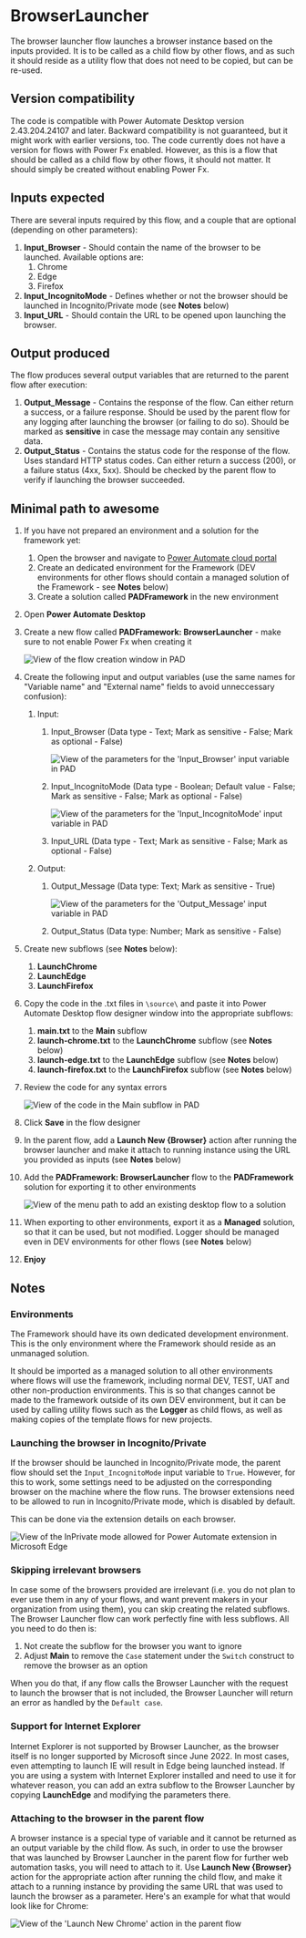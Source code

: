 # BrowserLauncher

The browser launcher flow launches a browser instance based on the inputs provided.
It is to be called as a child flow by other flows, and as such it should reside as a utility flow that does not need to be copied, but can be re-used.

## Version compatibility

The code is compatible with Power Automate Desktop version 2.43.204.24107 and later. Backward compatibility is not guaranteed, but it might work with earlier versions, too.
The code currently does not have a version for flows with Power Fx enabled. However, as this is a flow that should be called as a child flow by other flows, it should not matter. It should simply be created without enabling Power Fx.

## Inputs expected

There are several inputs required by this flow, and a couple that are optional (depending on other parameters):

1. **Input_Browser** - Should contain the name of the browser to be launched. Available options are:
    1. Chrome
    1. Edge
    1. Firefox
1. **Input_IncognitoMode** - Defines whether or not the browser should be launched in Incognito/Private mode (see **Notes** below)
1. **Input_URL** - Should contain the URL to be opened upon launching the browser.

## Output produced

The flow produces several output variables that are returned to the parent flow after execution:

1. **Output_Message** - Contains the response of the flow. Can either return a success, or a failure response. Should be used by the parent flow for any logging after launching the browser (or failing to do so). Should be marked as **sensitive** in case the message may contain any sensitive data.
1. **Output_Status** - Contains the status code for the response of the flow. Uses standard HTTP status codes. Can either return a success (200), or a failure status (4xx, 5xx). Should be checked by the parent flow to verify if launching the browser succeeded.

## Minimal path to awesome

1. If you have not prepared an environment and a solution for the framework yet:
    1. Open the browser and navigate to [Power Automate cloud portal](https://make.powerautomate.com/)
    1. Create an dedicated environment for the Framework (DEV environments for other flows should contain a managed solution of the Framework - see **Notes** below)
    1. Create a solution called **PADFramework** in the new environment
1. Open **Power Automate Desktop**
1. Create a new flow called **PADFramework: BrowserLauncher** - make sure to not enable Power Fx when creating it

    ![View of the flow creation window in PAD](./assets/creating-the-flow.png)

1. Create the following input and output variables (use the same names for "Variable name" and "External name" fields to avoid unneccessary confusion):
    1. Input:
        1. Input_Browser (Data type - Text; Mark as sensitive - False; Mark as optional - False)

            ![View of the parameters for the 'Input_Browser' input variable in PAD](./assets/input-browser-variable-parameters.png)

        1. Input_IncognitoMode (Data type - Boolean; Default value - False; Mark as sensitive - False; Mark as optional - False)

            ![View of the parameters for the 'Input_IncognitoMode' input variable in PAD](./assets/input-incognito-mode-variable-parameters.png)

        1. Input_URL (Data type - Text; Mark as sensitive - False; Mark as optional - False)
    1. Output:
        1. Output_Message (Data type: Text; Mark as sensitive - True)

            ![View of the parameters for the 'Output_Message' input variable in PAD](./assets/output-message-variable-parameters.png)

        1. Output_Status (Data type: Number; Mark as sensitive - False)
1. Create new subflows (see **Notes** below): 
    1. **LaunchChrome** 
    1. **LaunchEdge** 
    1. **LaunchFirefox**
1. Copy the code in the .txt files in `\source\` and paste it into Power Automate Desktop flow designer window into the appropriate subflows:
    1. **main.txt** to the **Main** subflow
    1. **launch-chrome.txt** to the **LaunchChrome** subflow (see **Notes** below)
    1. **launch-edge.txt** to the **LaunchEdge** subflow (see **Notes** below)
    1. **launch-firefox.txt** to the **LaunchFirefox** subflow (see **Notes** below)
1. Review the code for any syntax errors

    ![View of the code in the Main subflow in PAD](./assets/main-subflow-example.png)

1. Click **Save** in the flow designer
1. In the parent flow, add a **Launch New {Browser}** action after running the browser launcher and make it attach to running instance using the URL you provided as inputs (see **Notes** below)
1. Add the **PADFramework: BrowserLauncher** flow to the **PADFramework** solution for exporting it to other environments

    ![View of the menu path to add an existing desktop flow to a solution](./assets/adding-existing-desktop-flow-to-solution.png)

1. When exporting to other environments, export it as a **Managed** solution, so that it can be used, but not modified. Logger should be managed even in DEV environments for other flows (see **Notes** below)
1. **Enjoy**

## Notes

### Environments

The Framework should have its own dedicated development environment. This is the only environment where the Framework should reside as an unmanaged solution. 

It should be imported as a managed solution to all other environments where flows will use the framework, including normal DEV, TEST, UAT and other non-production environments. This is so that changes cannot be made to the framework outside of its own DEV environment, but it can be used by calling utility flows such as the **Logger** as child flows, as well as making copies of the template flows for new projects.

### Launching the browser in Incognito/Private

If the browser should be launched in Incognito/Private mode, the parent flow should set the `Input_IncognitoMode` input variable to `True`.
However, for this to work, some settings need to be adjusted on the corresponding browser on the machine where the flow runs. The browser extensions need to be allowed to run in Incognito/Private mode, which is disabled by default.

This can be done via the extension details on each browser.

![View of the InPrivate mode allowed for Power Automate extension in Microsoft Edge](./assets/edge-extension-allowed-in-private.png)

### Skipping irrelevant browsers

In case some of the browsers provided are irrelevant (i.e. you do not plan to ever use them in any of your flows, and want prevent makers in your organization from using them), you can skip creating the related subflows. The Browser Launcher flow can work perfectly fine with less subflows. All you need to do then is:
1. Not create the subflow for the browser you want to ignore
1. Adjust **Main** to remove the `Case` statement under the `Switch` construct to remove the browser as an option

When you do that, if any flow calls the Browser Launcher with the request to launch the browser that is not included, the Browser Launcher will return an error as handled by the `Default case`.

### Support for Internet Explorer

Internet Explorer is not supported by Browser Launcher, as the browser itself is no longer supported by Microsoft since June 2022. In most cases, even attempting to launch IE will result in Edge being launched instead. 
If you are using a system with Internet Explorer installed and need to use it for whatever reason, you can add an extra subflow to the Browser Launcher by copying **LaunchEdge** and modifying the parameters there.

### Attaching to the browser in the parent flow

A browser instance is a special type of variable and it cannot be returned as an output variable by the child flow.
As such, in order to use the browser that was launched by Browser Launcher in the parent flow for further web automation tasks, you will need to attach to it. Use **Launch New {Browser}** action for the appropriate action after running the child flow, and make it attach to a running instance by providing the same URL that was used to launch the browser as a parameter. Here's an example for what that would look like for Chrome:

![View of the 'Launch New Chrome' action in the parent flow](./assets/launch-new-chrome-in-parent-flow-example.png)